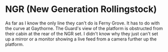 # NGR (New Generation Rollingstock)

As far as I know the only line they can't do is Ferny Grove. It has to do with the curve at Gaythorne. The Guard's view
of the platform is obstructed from their cabin at the rear of the NGR set. I didn't know why they just can't set up a
mirror or a monitor showing a live feed from a camera further up the platform. 